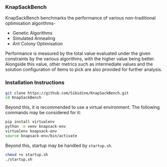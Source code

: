 ### KnapSackBench

KnapSackBench benchmarks the performance of various non-traditional optimisation algorithms-

- Genetic Algorithms
- Simulated Annealing
- Ant Colony Optimisation


Performance is measured by the total value evaluated under the given constraints by the various algorithms, with the higher value being better. Alongside this value, other metrics such as intermediate values and the solution configuration of items to pick are also provided for further analysis.

### Installation Instructions

```sh
git clone https://github.com/Sibidine/KnapSackBench.git
cd KnapSackBench 
```

Beyond this, it is recommended to use a virtual environment. The following commands may be considered for it:

```sh
pip install virtualenv
python -m venv knapsack-env
virtualenv knapsack-env
source knapsack-env/bin/activate
```

Beyond this, startup may be handled by `startup.sh`.

```sh
chmod +x startup.sh
./startup.sh
```